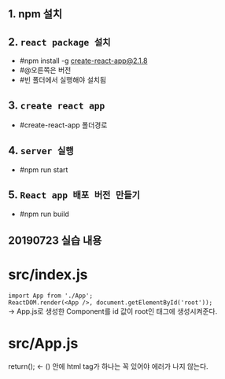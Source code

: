 ## 1. npm 설치   
   
## 2. `react package 설치`
   * #npm install -g create-react-app@2.1.8 <br>
   * #@오른쪽은 버전 <br>
   * #빈 폴더에서 실행해야 설치됨 <br>

## 3. `create react app`
   * #create-react-app 폴더경로


## 4. `server 실행`
   * #npm run start

## 5. `React app 배포 버전 만들기`
   * #npm run build

## 20190723 실습 내용
src/index.js
===
`import App from './App';`<br>
`ReactDOM.render(<App />, document.getElementById('root'));`<br>
-> App.js로 생성한 Component를 id 값이 root인 태그에 생성시켜준다.

src/App.js
===
return(); <- () 안에 html tag가 하나는 꼭 있어야 에러가 나지 않는다.
